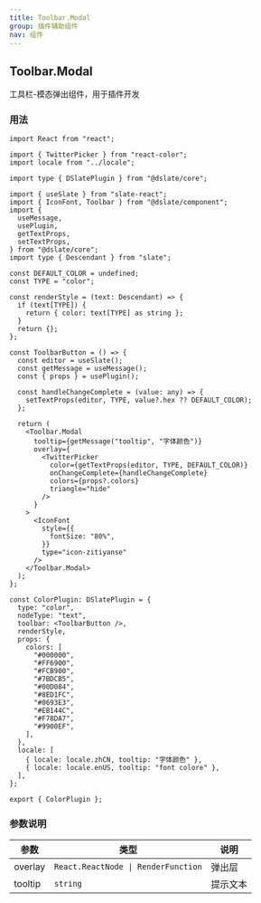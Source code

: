 ```yaml
---
title: Toolbar.Modal
group: 插件辅助组件
nav: 组件
---
```


## Toolbar.Modal

工具栏-模态弹出组件，用于插件开发

### 用法

```tsx | pure
import React from "react";

import { TwitterPicker } from "react-color";
import locale from "../locale";

import type { DSlatePlugin } from "@dslate/core";

import { useSlate } from "slate-react";
import { IconFont, Toolbar } from "@dslate/component";
import {
  useMessage,
  usePlugin,
  getTextProps,
  setTextProps,
} from "@dslate/core";
import type { Descendant } from "slate";

const DEFAULT_COLOR = undefined;
const TYPE = "color";

const renderStyle = (text: Descendant) => {
  if (text[TYPE]) {
    return { color: text[TYPE] as string };
  }
  return {};
};

const ToolbarButton = () => {
  const editor = useSlate();
  const getMessage = useMessage();
  const { props } = usePlugin();

  const handleChangeComplete = (value: any) => {
    setTextProps(editor, TYPE, value?.hex ?? DEFAULT_COLOR);
  };

  return (
    <Toolbar.Modal
      tooltip={getMessage("tooltip", "字体颜色")}
      overlay={
        <TwitterPicker
          color={getTextProps(editor, TYPE, DEFAULT_COLOR)}
          onChangeComplete={handleChangeComplete}
          colors={props?.colors}
          triangle="hide"
        />
      }
    >
      <IconFont
        style={{
          fontSize: "80%",
        }}
        type="icon-zitiyanse"
      />
    </Toolbar.Modal>
  );
};

const ColorPlugin: DSlatePlugin = {
  type: "color",
  nodeType: "text",
  toolbar: <ToolbarButton />,
  renderStyle,
  props: {
    colors: [
      "#000000",
      "#FF6900",
      "#FCB900",
      "#7BDCB5",
      "#00D084",
      "#8ED1FC",
      "#0693E3",
      "#EB144C",
      "#F78DA7",
      "#9900EF",
    ],
  },
  locale: [
    { locale: locale.zhCN, tooltip: "字体颜色" },
    { locale: locale.enUS, tooltip: "font colore" },
  ],
};

export { ColorPlugin };
```

### 参数说明

| 参数    | 类型                                | 说明     |
| ------- | ----------------------------------- | -------- |
| overlay | `React.ReactNode \| RenderFunction` | 弹出层   |
| tooltip | `string`                            | 提示文本 |
